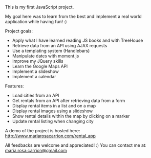 This is my first JavaScript project.

My goal here was to learn from the best and implement a real world application while having fun! :)

Project goals:
- Apply what I have learned reading JS books and with TreeHouse
- Retrieve data from an API using AJAX requests
- Use a templating system (Handlebars)
- Manipulate dates with moment.js
- Improve my JQuery skills
- Learn the Google Maps API
- Implement a slideshow
- Implement a calendar

Features:
- Load cities from an API
- Get rentals from an API after retrieving data from a form
- Display rental items in a list and on a map
- Display rental images using a slideshow
- Show rental details within the map by clicking on a marker
- Update rental listing when changing city

A demo of the project is hosted here: http://www.mariarosacarrion.com/rental_app  

All feedbacks are welcome and appreciated! :)
You can contact me at: maria.rosa.carrion@gmail.com
